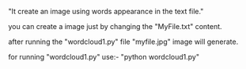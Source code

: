 "It create an image using words appearance in the text file." 

you can create a image just by changing the "MyFile.txt" content.

after running the "wordcloud1.py" file "myfile.jpg" image will generate.

for running "wordcloud1.py" use:-
"python wordcloud1.py"
